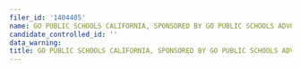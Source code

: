 ```yaml
---
filer_id: '1404405'
name: GO PUBLIC SCHOOLS CALIFORNIA, SPONSORED BY GO PUBLIC SCHOOLS ADVOCATE
candidate_controlled_id: ''
data_warning: 
title: GO PUBLIC SCHOOLS CALIFORNIA, SPONSORED BY GO PUBLIC SCHOOLS ADVOCATE
---
```

